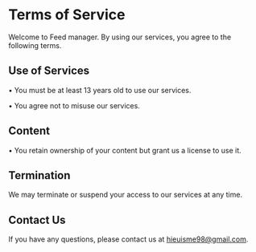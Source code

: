 # Terms of Service

Welcome to Feed manager. By using our services, you agree to the following terms.

## Use of Services
•  You must be at least 13 years old to use our services.

•  You agree not to misuse our services.


## Content
•  You retain ownership of your content but grant us a license to use it.


## Termination
We may terminate or suspend your access to our services at any time.

## Contact Us
If you have any questions, please contact us at hieuisme98@gmail.com.
